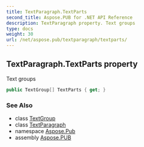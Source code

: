 ```yaml
---
title: TextParagraph.TextParts
second_title: Aspose.PUB for .NET API Reference
description: TextParagraph property. Text groups
type: docs
weight: 30
url: /net/aspose.pub/textparagraph/textparts/
---
```

## TextParagraph.TextParts property

Text groups

```csharp
public TextGroup[] TextParts { get; }
```

### See Also

* class [TextGroup](../../textgroup/)
* class [TextParagraph](../)
* namespace [Aspose.Pub](../../textparagraph/)
* assembly [Aspose.PUB](../../../)


